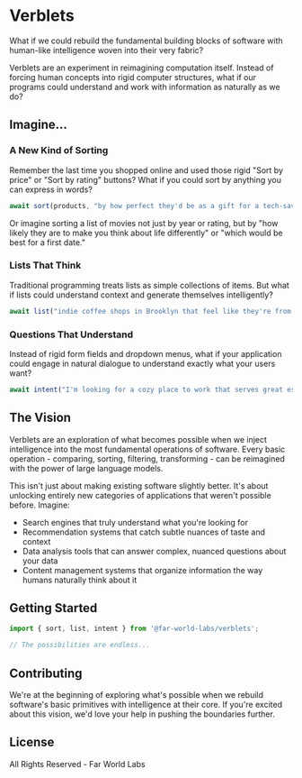 # Verblets

What if we could rebuild the fundamental building blocks of software with human-like intelligence woven into their very fabric?

Verblets are an experiment in reimagining computation itself. Instead of forcing human concepts into rigid computer structures, what if our programs could understand and work with information as naturally as we do?

## Imagine...

### A New Kind of Sorting
Remember the last time you shopped online and used those rigid "Sort by price" or "Sort by rating" buttons? What if you could sort by anything you can express in words?

```javascript
await sort(products, "by how perfect they'd be as a gift for a tech-savvy teenager");
```

Or imagine sorting a list of movies not just by year or rating, but by "how likely they are to make you think about life differently" or "which would be best for a first date."

### Lists That Think
Traditional programming treats lists as simple collections of items. But what if lists could understand context and generate themselves intelligently?

```javascript
await list("indie coffee shops in Brooklyn that feel like they're from a Wes Anderson movie");
```

### Questions That Understand
Instead of rigid form fields and dropdown menus, what if your application could engage in natural dialogue to understand exactly what your users want?

```javascript
await intent("I'm looking for a cozy place to work that serves great espresso and isn't too crowded in the mornings");
```

## The Vision

Verblets are an exploration of what becomes possible when we inject intelligence into the most fundamental operations of software. Every basic operation - comparing, sorting, filtering, transforming - can be reimagined with the power of large language models.

This isn't just about making existing software slightly better. It's about unlocking entirely new categories of applications that weren't possible before. Imagine:

- Search engines that truly understand what you're looking for
- Recommendation systems that catch subtle nuances of taste and context
- Data analysis tools that can answer complex, nuanced questions about your data
- Content management systems that organize information the way humans naturally think about it

## Getting Started

```javascript
import { sort, list, intent } from '@far-world-labs/verblets';

// The possibilities are endless...
```

## Contributing

We're at the beginning of exploring what's possible when we rebuild software's basic primitives with intelligence at their core. If you're excited about this vision, we'd love your help in pushing the boundaries further.

## License

All Rights Reserved - Far World Labs 
